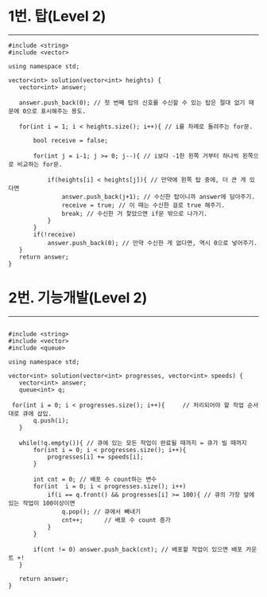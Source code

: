 # 1번. 탑(Level 2)
 - - - - - - - - - - - - - - - - - - - - - - - - - - - - - - - - - - - - - - - - - - - - - - - - - - - - - - - - - - - - - - - - - - - - - - - - - - - - - - - - - - - - - - - - -
 
 ```
 #include <string>
#include <vector>

using namespace std;

vector<int> solution(vector<int> heights) {
    vector<int> answer;
    
    answer.push_back(0); // 첫 번째 탑의 신호를 수신할 수 있는 탑은 절대 없기 때문에 0으로 표시해주는 용도.
    
    for(int i = 1; i < heights.size(); i++){ // i를 차례로 돌려주는 for문.
        
        bool receive = false;
        
        for(int j = i-1; j >= 0; j--){ // i보다 -1한 왼쪽 거부터 하나씩 왼쪽으로 비교하는 for문.
         
            if(heights[i] < heights[j]){ // 만약에 왼쪽 탑 중에, 더 큰 게 있다면
                answer.push_back(j+1); // 수신한 탑이니까 answer에 담아주기.
                receive = true; // 이 때는 수신한 걸로 true 해주기.
                break; // 수신한 거 찾았으면 if문 밖으로 나가기.
            }
        }
        if(!receive) 
            answer.push_back(0); // 만약 수신한 게 없다면, 역시 0으로 넣어주기.
    }    
    return answer;
} 
 
 ```
 
 # 2번. 기능개발(Level 2)
  - - - - - - - - - - - - - - - - - - - - - - - - - - - - - - - - - - - - - - - - - - - - - - - - - - - - - - - - - - - - - - - - - - - - - - - - - - - - - - - - - - - - - - - - -
  
 ```
 
 #include <string>
#include <vector>
#include <queue>

using namespace std;

vector<int> solution(vector<int> progresses, vector<int> speeds) {
    vector<int> answer;
    queue<int> q;
      
  for(int i = 0; i < progresses.size(); i++){     // 처리되어야 할 작업 순서대로 큐에 삽입.
        q.push(i);
    } 
       
    while(!q.empty()){ // 큐에 있는 모든 작업이 완료될 때까지 = 큐가 빌 때까지
        for(int i = 0; i < progresses.size(); i++){
            progresses[i] += speeds[i];
        }
       
        int cnt = 0; // 배포 수 count하는 변수
        for(int  i = 0; i < progresses.size(); i++)
            if(i == q.front() && progresses[i] >= 100){ // 큐의 가장 앞에 있는 작업이 100이상이면
                q.pop(); // 큐에서 빼내기
                cnt++;      // 배포 수 count 증가
            }
        }
        
        if(cnt != 0) answer.push_back(cnt); // 배포할 작업이 있으면 배포 카운트 +!
    }    
               
    return answer;
}
 
 ```
